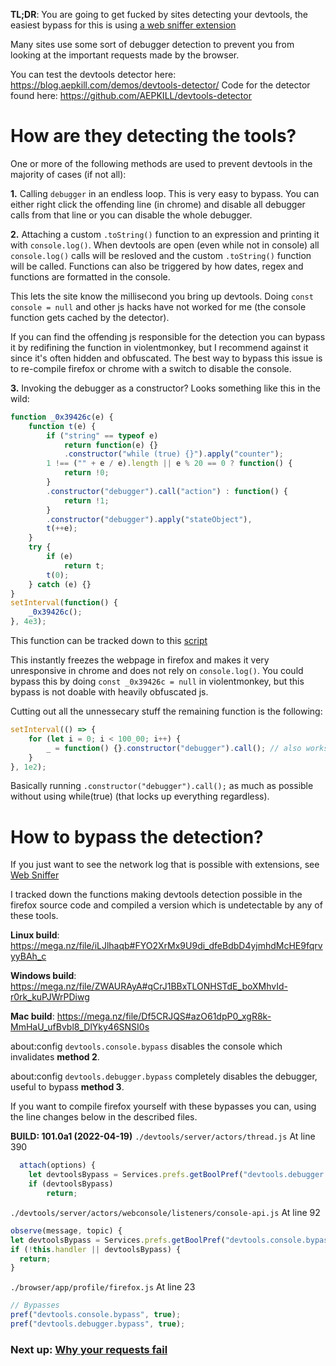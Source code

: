 **TL;DR**: You are going to get fucked by sites detecting your devtools, the easiest bypass for this is using [a web sniffer extension](https://chrome.google.com/webstore/detail/web-sniffer/ndfgffclcpdbgghfgkmooklaendohaef?hl=en)

Many sites use some sort of debugger detection to prevent you from looking at the important requests made by the browser.

You can test the devtools detector here: https://blog.aepkill.com/demos/devtools-detector/
Code for the detector found here: https://github.com/AEPKILL/devtools-detector

# How are they detecting the tools?

One or more of the following methods are used to prevent devtools in the majority of cases (if not all):

**1.**
Calling `debugger` in an endless loop.
This is very easy to bypass. You can either right click the offending line (in chrome) and disable all debugger calls from that line or you can disable the whole debugger.

**2.**
Attaching a custom `.toString()` function to an expression and printing it with `console.log()`.
When devtools are open (even while not in console) all `console.log()` calls will be resloved and the custom `.toString()` function will be called. Functions can also be triggered by how dates, regex and functions are formatted in the console.

This lets the site know the millisecond you bring up devtools. Doing `const console = null` and other js hacks have not worked for me (the console function gets cached by the detector). 

If you can find the offending js responsible for the detection you can bypass it by redifining the function in violentmonkey, but I recommend against it since it's often hidden and obfuscated. The best way to bypass this issue is to re-compile firefox or chrome with a switch to disable the console.

**3.**
Invoking the debugger as a constructor? Looks something like this in the wild:
```js
function _0x39426c(e) {
    function t(e) {
        if ("string" == typeof e)
            return function(e) {}
            .constructor("while (true) {}").apply("counter");
        1 !== ("" + e / e).length || e % 20 == 0 ? function() {
            return !0;
        }
        .constructor("debugger").call("action") : function() {
            return !1;
        }
        .constructor("debugger").apply("stateObject"),
        t(++e);
    }
    try {
        if (e)
            return t;
        t(0);
    } catch (e) {}
}
setInterval(function() {
    _0x39426c();
}, 4e3);
```
This function can be tracked down to this [script](https://github.com/javascript-obfuscator/javascript-obfuscator/blob/6de7c41c3f10f10c618da7cd96596e5c9362a25f/src/custom-code-helpers/debug-protection/templates/debug-protection-function/DebuggerTemplate.ts)

This instantly freezes the webpage in firefox and makes it very unresponsive in chrome and does not rely on `console.log()`. You could bypass this by doing `const _0x39426c = null` in violentmonkey, but this bypass is not doable with heavily obfuscated js.

Cutting out all the unnessecary stuff the remaining function is the following:
```js
setInterval(() => {
    for (let i = 0; i < 100_00; i++) {
        _ = function() {}.constructor("debugger").call(); // also works with apply
    }
}, 1e2);
```
Basically running `.constructor("debugger").call();` as much as possible without using while(true) (that locks up everything regardless).

# How to bypass the detection?

If you just want to see the network log that is possible with extensions, see [Web Sniffer](https://chrome.google.com/webstore/detail/web-sniffer/ndfgffclcpdbgghfgkmooklaendohaef?hl=en)

I tracked down the functions making devtools detection possible in the firefox source code and compiled a version which is undetectable by any of these tools.

**Linux build**: https://mega.nz/file/iLJlhaqb#FYO2XrMx9U9di_dfeBdbD4yjmhdMcHE9fqrvyyBAh_c

**Windows build**: https://mega.nz/file/ZWAURAyA#qCrJ1BBxTLONHSTdE_boXMhvId-r0rk_kuPJWrPDiwg

**Mac build**: https://mega.nz/file/Df5CRJQS#azO61dpP0_xgR8k-MmHaU_ufBvbl8_DlYky46SNSI0s

about:config `devtools.console.bypass` disables the console which invalidates **method 2**. 

about:config `devtools.debugger.bypass` completely disables the debugger, useful to bypass **method 3**. 

If you want to compile firefox yourself with these bypasses you can, using the line changes below in the described files.

**BUILD: 101.0a1 (2022-04-19)**
`./devtools/server/actors/thread.js`
At line 390
```js
  attach(options) {
    let devtoolsBypass = Services.prefs.getBoolPref("devtools.debugger.bypass", true);
    if (devtoolsBypass)
        return;
```

`./devtools/server/actors/webconsole/listeners/console-api.js`
At line 92
```js
observe(message, topic) {
let devtoolsBypass = Services.prefs.getBoolPref("devtools.console.bypass", true);
if (!this.handler || devtoolsBypass) {
  return;
}
```
`./browser/app/profile/firefox.js`
At line 23

```js
// Bypasses
pref("devtools.console.bypass", true);
pref("devtools.debugger.bypass", true);
```

### Next up: [Why your requests fail](https://github.com/Blatzar/scraping-tutorial/blob/master/disguising_your_scraper.md)
